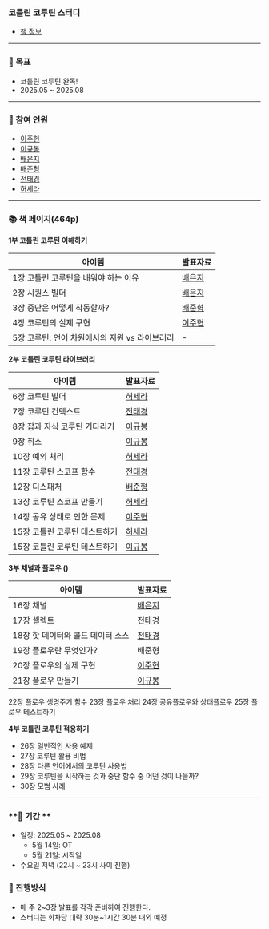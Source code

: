 ### 코틀린 코루틴 스터디
- [책 정보](https://www.yes24.com/product/goods/123034354)

---

### **🎯 목표**

- 코틀린 코루틴 완독!
- 2025.05 ~ 2025.08

---

### **👥 참여 인원**
- [이주현](https://github.com/JuHyun419)
- [이규봉](https://github.com/bong01)
- [배은지](https://github.com/bae-st)
- [배준형](https://github.com/Iwillbeagood)
- [전태경](https://github.com/ctk03272)
- [허세라](https://github.com/quessr)

---

### **📚 책 페이지(464p)**

**1부 코틀린 코루틴 이해하기**

| 아이템 | 발표자료 |
| ---- | ------ |
1장 코틀린 코루틴을 배워야 하는 이유 | [배은지](https://create-something-from-nothing.tistory.com/593)
2장 시퀀스 빌더 | [배은지](https://create-something-from-nothing.tistory.com/594)
3장 중단은 어떻게 작동할까? | [배준형](https://cypress-eris-422.notion.site/3-1f8bfdf0c2ee802c9635f1c3fb1c8892?pvs=4)
4장 코루틴의 실제 구현 | [이주현](https://zzang9haha.notion.site/4-1f8c0385d36e803f9a8af9d9a0e7ba0b?pvs=4)
5장 코루틴: 언어 차원에서의 지원 vs 라이브러리 | -


**2부 코틀린 코루틴 라이브러리**

| 아이템 | 발표자료 |
| ---- | ------ |
6장 코루틴 빌더 | [허세라](https://www.notion.so/6-200b8d44b7e88064a92ef4ccc75ff151?pvs=4)
7장 코루틴 컨텍스트 | [전태경](https://velog.io/@tony0327/7%EC%9E%A5-%EC%BD%94%EB%A3%A8%ED%8B%B4-%EC%BB%A8%ED%85%8D%EC%8A%A4%ED%8A%B8)
8장 잡과 자식 코루틴 기다리기 | [이규봉](https://bong01.notion.site/8-201cd120dfd280059d95ce0a99190719?pvs=4)
9장 취소 | [이규봉](https://bong01.notion.site/9-208cd120dfd28086a4a1f7bd343b17b6)
10장 예외 처리 | [허세라](https://www.notion.so/10-206b8d44b7e8803da981fdfb660dcbaf)
11장 코루틴 스코프 함수 | [전태경](https://velog.io/@tony0327/%EC%BD%94%EB%A3%A8%ED%8B%B4-%EC%8A%A4%EC%BD%94%ED%94%84-%ED%95%A8%EC%88%98)
12장 디스패처 | [배준형](https://cypress-eris-422.notion.site/12-20ebfdf0c2ee8012bce6d624eb12b26d?source=copy_link)
13장 코루틴 스코프 만들기 | [허세라](https://create-something-from-nothing.tistory.com/610)
14장 공유 상태로 인한 문제 | [이주현](https://zzang9haha.notion.site/14-216c0385d36e809f9b3ff875d5ce72f1)
15장 코틀린 코루틴 테스트하기 | [허세라](https://www.notion.so/15-1-213b8d44b7e88076b312d861f5d71f6d)
15장 코틀린 코루틴 테스트하기 | [이규봉](https://bong01.notion.site/15-2-216cd120dfd28096a980fcf491400dec)


**3부 채널과 플로우 ()**

| 아이템 | 발표자료 |
| ---- | ------ |
16장 채널 | [배은지](https://create-something-from-nothing.tistory.com/613)
17장 셀렉트 | [전태경](https://velog.io/@tony0327/%EC%85%80%EB%A0%89%ED%8A%B8)
18장 핫 데이터와 콜드 데이터 소스 | [전태경](https://velog.io/@tony0327/%EC%85%80%EB%A0%89%ED%8A%B8)
19장 플로우란 무엇인가? | 배준형
20장 플로우의 실제 구현 | [이주현](https://zzang9haha.notion.site/20-222c0385d36e80f982d9dbed6612935c)
21장 플로우 만들기 | [이규봉](https://bong01.notion.site/21-224cd120dfd28059b56adf23da9d2d7a)
22장 플로우 생명주기 함수
23장 플로우 처리
24장 공유플로우와 상태플로우
25장 플로우 테스트하기


**4부 코틀린 코루틴 적용하기**

- 26장 일반적인 사용 예제
- 27장 코루틴 활용 비법
- 28장 다른 언어에서의 코루틴 사용법
- 29장 코루틴을 시작하는 것과 중단 함수 중 어떤 것이 나을까?
- 30장 모범 사례

---

### **📆 기간 **

- 일정: 2025.05 ~ 2025.08
    - 5월 14일: OT
    - 5월 21일: 시작일
- 수요일 저녁 (22시 ~ 23시 사이 진행)

### **📜 진행방식**

- 매 주 2~3장 발표를 각각 준비하여 진행한다.
- 스터디는 회차당 대략 30분~1시간 30분 내외 예정
